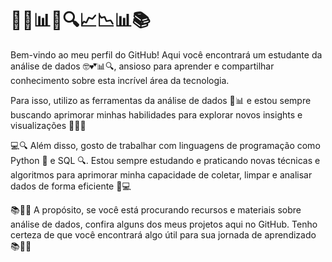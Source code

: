 <h1>👨‍💻📊🤓🔍📈📉📊📚</h1>

Bem-vindo ao meu perfil do GitHub! Aqui você encontrará um estudante da análise de dados 🤓💕📊🔍, ansioso para aprender e compartilhar conhecimento sobre esta incrível área da tecnologia.

Para isso, utilizo as ferramentas da análise de dados 🔬📊 e estou sempre buscando aprimorar minhas habilidades para explorar novos insights e visualizações 🌟👀🎨

💻🔍 Além disso, gosto de trabalhar com linguagens de programação como Python 🐍 e SQL 🔍. Estou sempre estudando e praticando novas técnicas e algoritmos para aprimorar minha capacidade de coletar, limpar e analisar dados de forma eficiente 💪💻

📚👨‍🎓 A propósito, se você está procurando recursos e materiais sobre análise de dados, confira alguns dos meus projetos aqui no GitHub. Tenho certeza de que você encontrará algo útil para sua jornada de aprendizado 📚👨‍🎓

